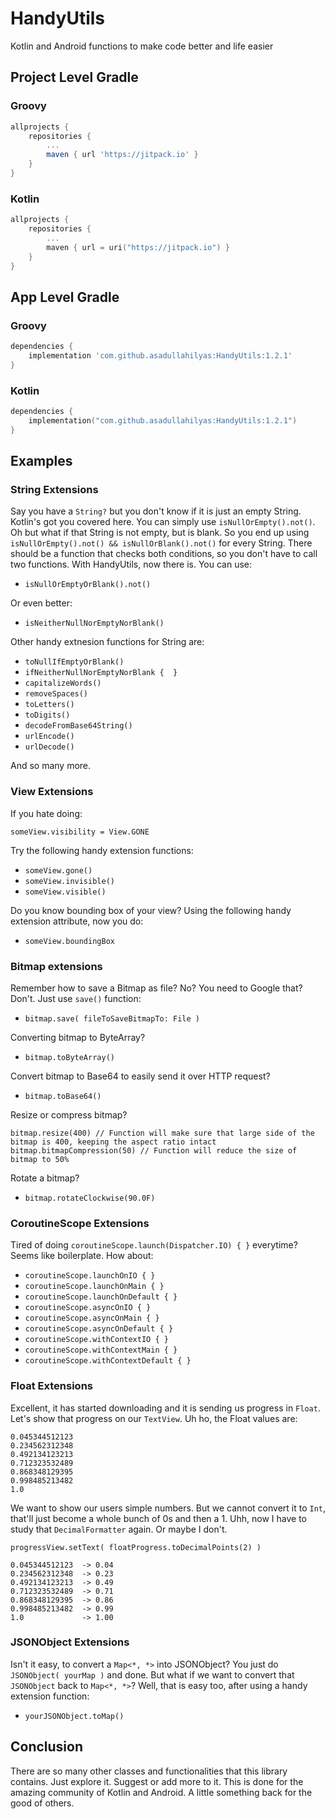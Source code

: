 # HandyUtils
Kotlin and Android functions to make code better and life easier

[//]: # ([![]&#40;https://jitpack.io/v/asadullahilyas/HandyUtils.svg&#41;]&#40;https://jitpack.io/#asadullahilyas/HandyUtils&#41;)

## Project Level Gradle

### Groovy
``` Groovy
allprojects {
    repositories {
        ...
        maven { url 'https://jitpack.io' }
    }
}
```

### Kotlin
```` Kotlin
allprojects {
    repositories {
        ...
        maven { url = uri("https://jitpack.io") }
    }
}
````

## App Level Gradle

### Groovy
```` Groovy
dependencies {
    implementation 'com.github.asadullahilyas:HandyUtils:1.2.1'
}
````

### Kotlin
``` Kotlin
dependencies {
    implementation("com.github.asadullahilyas:HandyUtils:1.2.1")
}
```

## Examples

### String Extensions

Say you have a `String?` but you don't know if it is just an empty String. Kotlin's got you covered here. You can simply use `isNullOrEmpty().not()`. Oh but what if that String is not empty, but is blank. So you end up using `isNullOrEmpty().not() && isNullOrBlank().not()` for every String. There should be a function that checks both conditions, so you don't have to call two functions. With HandyUtils, now there is. You can use:
- `isNullOrEmptyOrBlank().not()`

Or even better:
- `isNeitherNullNorEmptyNorBlank()`

Other handy extnesion functions for String are:
- `toNullIfEmptyOrBlank()`
- `ifNeitherNullNorEmptyNorBlank {  }`
- `capitalizeWords()`
- `removeSpaces()`
- `toLetters()`
- `toDigits()`
- `decodeFromBase64String()`
- `urlEncode()`
- `urlDecode()`

And so many more.

### View Extensions

If you hate doing:

    someView.visibility = View.GONE

Try the following handy extension functions:

- `someView.gone()`
- `someView.invisible()`
- `someView.visible()`

Do you know bounding box of your view? Using the following handy extension attribute, now you do:

- `someView.boundingBox`

### Bitmap extensions

Remember how to save a Bitmap as file? No? You need to Google that? Don't. Just use `save()` function:

- `bitmap.save( fileToSaveBitmapTo: File )`

Converting bitmap to ByteArray?

- `bitmap.toByteArray()`

Convert bitmap to Base64 to easily send it over HTTP request?

- `bitmap.toBase64()`

Resize or compress bitmap?

    bitmap.resize(400) // Function will make sure that large side of the bitmap is 400, keeping the aspect ratio intact
    bitmap.bitmapCompression(50) // Function will reduce the size of bitmap to 50%

Rotate a bitmap?

- `bitmap.rotateClockwise(90.0F)`

### CoroutineScope Extensions

Tired of doing `coroutineScope.launch(Dispatcher.IO) { }` everytime? Seems like boilerplate. How about:

- `coroutineScope.launchOnIO { }`
- `coroutineScope.launchOnMain { }`
- `coroutineScope.launchOnDefault { }`
- `coroutineScope.asyncOnIO { }`
- `coroutineScope.asyncOnMain { }`
- `coroutineScope.asyncOnDefault { }`
- `coroutineScope.withContextIO { }`
- `coroutineScope.withContextMain { }`
- `coroutineScope.withContextDefault { }`

### Float Extensions

Excellent, it has started downloading and it is sending us progress in `Float`. Let's show that progress on our `TextView`. Uh ho, the Float values are:

    0.045344512123
    0.234562312348
    0.492134123213
    0.712323532489
    0.868348129395
    0.998485213482
    1.0

We want to show our users simple numbers. But we cannot convert it to `Int`, that'll just become a whole bunch of 0s and then a 1. Uhh, now I have to study that `DecimalFormatter` again. Or maybe I don't.

    progressView.setText( floatProgress.toDecimalPoints(2) )

    0.045344512123  -> 0.04
    0.234562312348  -> 0.23
    0.492134123213  -> 0.49
    0.712323532489  -> 0.71
    0.868348129395  -> 0.86
    0.998485213482  -> 0.99
    1.0             -> 1.00

### JSONObject Extensions

Isn't it easy, to convert a `Map<*, *>` into JSONObject? You just do `JSONObject( yourMap )` and done. But what if we want to convert that `JSONObject` back to `Map<*, *>`? Well, that is easy too, after using a handy extension function:

- `yourJSONObject.toMap()`

## Conclusion

There are so many other classes and functionalities that this library contains. Just explore it. Suggest or add more to it. This is done for the amazing community of Kotlin and Android. A little something back for the good of others.
